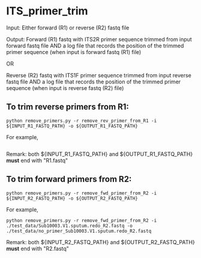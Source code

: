 # ITS_primer_trim

Input: Either forward (R1) or reverse (R2) fastq file

Output: Forward (R1) fastq with ITS2R primer sequence trimmed from input forward fastq file AND a log file that records the position of the trimmed primer sequence (when input is forward fastq (R1) file)

OR

Reverse (R2) fastq with ITS1F primer sequence trimmed from input reverse fastq file AND a log file that records the position of the trimmed primer sequence (when input is reverse fastq (R2) file)

## To trim reverse primers from R1: 
```
python remove_primers.py -r remove_rev_primer_from_R1 -i ${INPUT_R1_FASTQ_PATH} -o ${OUTPUT_R1_FASTQ_PATH}
```
For example,  
```python remove_primers.py -r remove_rev_primer_from_R1 -i ./test_data/Sub10003.V1.sputum.redo_R1.fastq -o ./test_data/no_primer_Sub10003.V1.sputum.redo_R1.fastq
```

Remark: both ${INPUT_R1_FASTQ_PATH} and ${OUTPUT_R1_FASTQ_PATH} __must__ end with "R1.fastq"

## To trim forward primers from R2:
```
python remove_primers.py -r remove_fwd_primer_from_R2 -i ${INPUT_R2_FASTQ_PATH} -o ${OUTPUT_R2_FASTQ_PATH}
```
For example,
```
python remove_primers.py -r remove_fwd_primer_from_R2 -i ./test_data/Sub10003.V1.sputum.redo_R2.fastq -o ./test_data/no_primer_Sub10003.V1.sputum.redo_R2.fastq
```

Remark: both ${INPUT_R2_FASTQ_PATH} and ${OUTPUT_R2_FASTQ_PATH} __must__ end with "R2.fastq"
